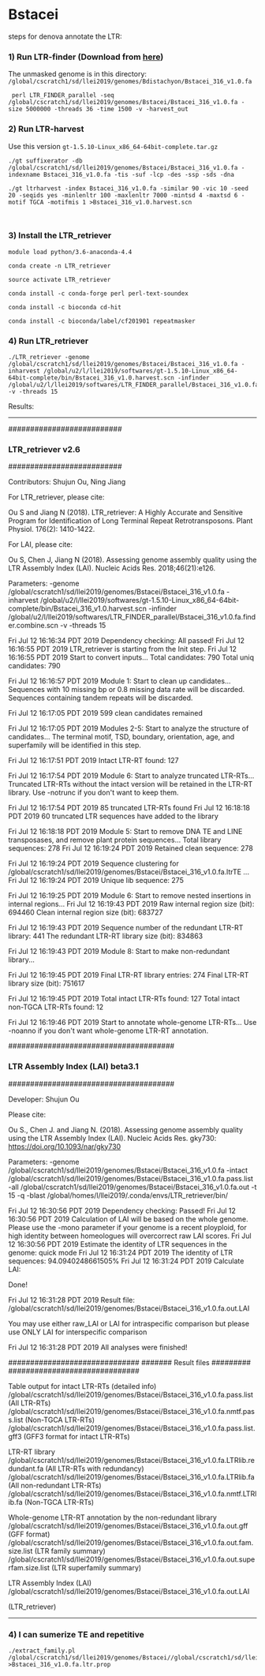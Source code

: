 # Bstacei

steps for denova annotate the LTR:

### 1) Run LTR-finder (Download from [here](https://github.com/oushujun/LTR_FINDER_parallel))

The unmasked genome is in this directory:
`/global/cscratch1/sd/llei2019/genomes/Bdistachyon/Bstacei_316_v1.0.fa`

```
 perl LTR_FINDER_parallel -seq /global/cscratch1/sd/llei2019/genomes/Bstacei/Bstacei_316_v1.0.fa -size 5000000 -threads 36 -time 1500 -v -harvest_out

```



### 2) Run LTR-harvest

Use this version `gt-1.5.10-Linux_x86_64-64bit-complete.tar.gz`

```
./gt suffixerator -db /global/cscratch1/sd/llei2019/genomes/Bstacei/Bstacei_316_v1.0.fa -indexname Bstacei_316_v1.0.fa -tis -suf -lcp -des -ssp -sds -dna

./gt ltrharvest -index Bstacei_316_v1.0.fa -similar 90 -vic 10 -seed 20 -seqids yes -minlenltr 100 -maxlenltr 7000 -mintsd 4 -maxtsd 6 -motif TGCA -motifmis 1 >Bstacei_316_v1.0.harvest.scn



```

### 3) Install the LTR_retriever

```
module load python/3.6-anaconda-4.4

conda create -n LTR_retriever

source activate LTR_retriever

conda install -c conda-forge perl perl-text-soundex

conda install -c bioconda cd-hit

conda install -c bioconda/label/cf201901 repeatmasker
```

### 4) Run LTR_retriever

```
./LTR_retriever -genome /global/cscratch1/sd/llei2019/genomes/Bstacei/Bstacei_316_v1.0.fa -inharvest /global/u2/l/llei2019/softwares/gt-1.5.10-Linux_x86_64-64bit-complete/bin/Bstacei_316_v1.0.harvest.scn -infinder /global/u2/l/llei2019/softwares/LTR_FINDER_parallel/Bstacei_316_v1.0.fa.finder.combine.scn -v -threads 15

```

Results: 

---

##########################
### LTR_retriever v2.6 ###
##########################

Contributors: Shujun Ou, Ning Jiang

For LTR_retriever, please cite:

Ou S and Jiang N (2018). LTR_retriever: A Highly Accurate and Sensitive Program for Identification of Long Terminal Repeat Retrotransposons. Plant Physiol. 176(2): 1410-1422.

For LAI, please cite:

Ou S, Chen J, Jiang N (2018). Assessing genome assembly quality using the LTR Assembly Index (LAI). Nucleic Acids Res. 2018;46(21):e126.

Parameters: -genome /global/cscratch1/sd/llei2019/genomes/Bstacei/Bstacei_316_v1.0.fa -inharvest /global/u2/l/llei2019/softwares/gt-1.5.10-Linux_x86_64-64bit-complete/bin/Bstacei_316_v1.0.harvest.scn -infinder /global/u2/l/llei2019/softwares/LTR_FINDER_parallel/Bstacei_316_v1.0.fa.finder.combine.scn -v -threads 15


Fri Jul 12 16:16:34 PDT 2019 Dependency checking: All passed!
Fri Jul 12 16:16:55 PDT 2019 LTR_retriever is starting from the Init step.
Fri Jul 12 16:16:55 PDT 2019 Start to convert inputs...
Total candidates: 790
Total uniq candidates: 790

Fri Jul 12 16:16:57 PDT 2019 Module 1: Start to clean up candidates...
Sequences with 10 missing bp or 0.8 missing data rate will be discarded.
Sequences containing tandem repeats will be discarded.

Fri Jul 12 16:17:05 PDT 2019 599 clean candidates remained

Fri Jul 12 16:17:05 PDT 2019 Modules 2-5: Start to analyze the structure of candidates...
The terminal motif, TSD, boundary, orientation, age, and superfamily will be identified in this step.

Fri Jul 12 16:17:51 PDT 2019 Intact LTR-RT found: 127

Fri Jul 12 16:17:54 PDT 2019 Module 6: Start to analyze truncated LTR-RTs...
Truncated LTR-RTs without the intact version will be retained in the LTR-RT library.
Use -notrunc if you don't want to keep them.

Fri Jul 12 16:17:54 PDT 2019 85 truncated LTR-RTs found
Fri Jul 12 16:18:18 PDT 2019 60 truncated LTR sequences have added to the library

Fri Jul 12 16:18:18 PDT 2019 Module 5: Start to remove DNA TE and LINE transposases, and remove plant protein sequences...
Total library sequences: 278
Fri Jul 12 16:19:24 PDT 2019 Retained clean sequence: 278

Fri Jul 12 16:19:24 PDT 2019 Sequence clustering for /global/cscratch1/sd/llei2019/genomes/Bstacei/Bstacei_316_v1.0.fa.ltrTE ...
Fri Jul 12 16:19:24 PDT 2019 Unique lib sequence: 275

Fri Jul 12 16:19:25 PDT 2019 Module 6: Start to remove nested insertions in internal regions...
Fri Jul 12 16:19:43 PDT 2019 Raw internal region size (bit): 694460
Clean internal region size (bit): 683727

Fri Jul 12 16:19:43 PDT 2019 Sequence number of the redundant LTR-RT library: 441
The redundant LTR-RT library size (bit): 834863

Fri Jul 12 16:19:43 PDT 2019 Module 8: Start to make non-redundant library...

Fri Jul 12 16:19:45 PDT 2019 Final LTR-RT library entries: 274
Final LTR-RT library size (bit): 751617

Fri Jul 12 16:19:45 PDT 2019 Total intact LTR-RTs found: 127
Total intact non-TGCA LTR-RTs found: 12

Fri Jul 12 16:19:46 PDT 2019 Start to annotate whole-genome LTR-RTs...
Use -noanno if you don't want whole-genome LTR-RT annotation.


######################################
### LTR Assembly Index (LAI) beta3.1 ###
######################################

Developer: Shujun Ou

Please cite:

Ou S., Chen J. and Jiang N. (2018). Assessing genome assembly quality using the LTR Assembly Index (LAI). Nucleic Acids Res. gky730: https://doi.org/10.1093/nar/gky730

Parameters: -genome /global/cscratch1/sd/llei2019/genomes/Bstacei/Bstacei_316_v1.0.fa -intact /global/cscratch1/sd/llei2019/genomes/Bstacei/Bstacei_316_v1.0.fa.pass.list -all /global/cscratch1/sd/llei2019/genomes/Bstacei/Bstacei_316_v1.0.fa.out -t 15 -q -blast /global/homes/l/llei2019/.conda/envs/LTR_retriever/bin/


Fri Jul 12 16:30:56 PDT 2019 Dependency checking: Passed!
Fri Jul 12 16:30:56 PDT 2019 Calculation of LAI will be based on the whole genome.
Please use the -mono parameter if your genome is a recent ployploid, for high identity between homeologues will overcorrect raw LAI scores.
Fri Jul 12 16:30:56 PDT 2019 Estimate the identity of LTR sequences in the genome: quick mode
Fri Jul 12 16:31:24 PDT 2019 The identity of LTR sequences: 94.0940248661505%
Fri Jul 12 16:31:24 PDT 2019 Calculate LAI:

Done!

Fri Jul 12 16:31:28 PDT 2019 Result file: /global/cscratch1/sd/llei2019/genomes/Bstacei/Bstacei_316_v1.0.fa.out.LAI

You may use either raw_LAI or LAI for intraspecific comparison
but please use ONLY LAI for interspecific comparison

Fri Jul 12 16:31:28 PDT 2019 All analyses were finished!

##############################
####### Result files #########
##############################

Table output for intact LTR-RTs (detailed info)
/global/cscratch1/sd/llei2019/genomes/Bstacei/Bstacei_316_v1.0.fa.pass.list (All LTR-RTs)
/global/cscratch1/sd/llei2019/genomes/Bstacei/Bstacei_316_v1.0.fa.nmtf.pass.list (Non-TGCA LTR-RTs)
/global/cscratch1/sd/llei2019/genomes/Bstacei/Bstacei_316_v1.0.fa.pass.list.gff3 (GFF3 format for intact LTR-RTs)

LTR-RT library
/global/cscratch1/sd/llei2019/genomes/Bstacei/Bstacei_316_v1.0.fa.LTRlib.redundant.fa (All LTR-RTs with redundancy)
/global/cscratch1/sd/llei2019/genomes/Bstacei/Bstacei_316_v1.0.fa.LTRlib.fa (All non-redundant LTR-RTs)
/global/cscratch1/sd/llei2019/genomes/Bstacei/Bstacei_316_v1.0.fa.nmtf.LTRlib.fa (Non-TGCA LTR-RTs)

Whole-genome LTR-RT annotation by the non-redundant library
/global/cscratch1/sd/llei2019/genomes/Bstacei/Bstacei_316_v1.0.fa.out.gff (GFF format)
/global/cscratch1/sd/llei2019/genomes/Bstacei/Bstacei_316_v1.0.fa.out.fam.size.list (LTR family summary)
/global/cscratch1/sd/llei2019/genomes/Bstacei/Bstacei_316_v1.0.fa.out.superfam.size.list (LTR superfamily summary)

LTR Assembly Index (LAI)
/global/cscratch1/sd/llei2019/genomes/Bstacei/Bstacei_316_v1.0.fa.out.LAI

(LTR_retriever) 

---


### 4) I can sumerize TE and repetitive 

```
./extract_family.pl /global/cscratch1/sd/llei2019/genomes/Bstacei//global/cscratch1/sd/llei2019/genomes/Bstacei/Bstacei_316_v1.0.fa.out.fam.size.list >Bstacei_316_v1.0.fa.ltr.prop

```